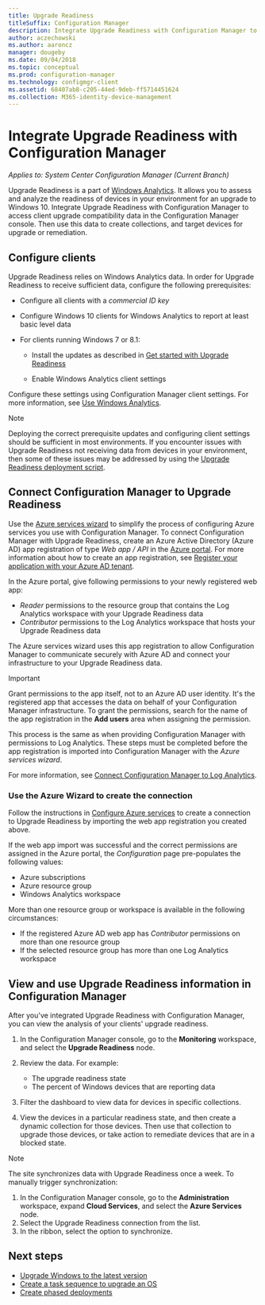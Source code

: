 ```yaml
---
title: Upgrade Readiness
titleSuffix: Configuration Manager
description: Integrate Upgrade Readiness with Configuration Manager to access Windows 10 upgrade compatibility data and target devices for upgrade or remediation.
author: aczechowski
ms.author: aaroncz
manager: dougeby
ms.date: 09/04/2018
ms.topic: conceptual
ms.prod: configuration-manager
ms.technology: configmgr-client
ms.assetid: 68407ab8-c205-44ed-9deb-ff5714451624
ms.collection: M365-identity-device-management
---
```


# Integrate Upgrade Readiness with Configuration Manager

*Applies to: System Center Configuration Manager (Current Branch)*

Upgrade Readiness is a part of [Windows Analytics](https://docs.microsoft.com/windows/deployment/upgrade/manage-windows-upgrades-with-upgrade-readiness). It allows you to assess and analyze the readiness of devices in your environment for an upgrade to Windows 10. Integrate Upgrade Readiness with Configuration Manager to access client upgrade compatibility data in the Configuration Manager console. Then use this data to create collections, and target devices for upgrade or remediation.



## Configure clients

Upgrade Readiness relies on Windows Analytics data. In order for Upgrade Readiness to receive sufficient data, configure the following prerequisites:

- Configure all clients with a *commercial ID key*  

- Configure Windows 10 clients for Windows Analytics to report at least basic level data  

- For clients running Windows 7 or 8.1:  

    - Install the updates as described in [Get started with Upgrade Readiness](https://docs.microsoft.com/windows/deployment/upgrade/upgrade-readiness-get-started)  

    - Enable Windows Analytics client settings  

Configure these settings using Configuration Manager client settings. For more information, see [Use Windows Analytics](/sccm/core/clients/manage/monitor-windows-analytics).

> [!NOTE]  
> Deploying the correct prerequisite updates and configuring client settings should be sufficient in most environments. If you encounter issues with Upgrade Readiness not receiving data from devices in your environment, then some of these issues may be addressed by using the [Upgrade Readiness deployment script](https://docs.microsoft.com/windows/deployment/upgrade/upgrade-readiness-deployment-script). 



## Connect Configuration Manager to Upgrade Readiness

Use the [Azure services wizard](/sccm/core/servers/deploy/configure/azure-services-wizard) to simplify the process of configuring Azure services you use with Configuration Manager. To connect Configuration Manager with Upgrade Readiness, create an Azure Active Directory (Azure AD) app registration of type *Web app / API* in the [Azure portal](https://portal.azure.com). For more information about how to create an app registration, see [Register your application with your Azure AD tenant](/azure/active-directory/active-directory-app-registration). 

In the Azure portal, give following permissions to your newly registered web app:
- *Reader* permissions to the resource group that contains the Log Analytics workspace with your Upgrade Readiness data
- *Contributor* permissions to the Log Analytics workspace that hosts your Upgrade Readiness data

The Azure services wizard uses this app registration to allow Configuration Manager to communicate securely with Azure AD and connect your infrastructure to your Upgrade Readiness data.

> [!IMPORTANT]  
> Grant permissions to the app itself, not to an Azure AD user identity. It's the registered app that accesses the data on behalf of your Configuration Manager infrastructure. To grant the permissions, search for the name of the app registration in the **Add users** area when assigning the permission. 
> 
> This process is the same as when providing Configuration Manager with permissions to Log Analytics. These steps must be completed before the app registration is imported into Configuration Manager with the *Azure services wizard*.
> 
> For more information, see [Connect Configuration Manager to Log Analytics](https://docs.microsoft.com/azure/log-analytics/log-analytics-sccm).


### Use the Azure Wizard to create the connection

Follow the instructions in [Configure Azure services](/sccm/core/servers/deploy/configure/azure-services-wizard) to create a connection to Upgrade Readiness by importing the web app registration you created above. 

If the web app import was successful and the correct permissions are assigned in the Azure portal, the *Configuration* page pre-populates the following values:   
-  Azure subscriptions  
-  Azure resource group  
-  Windows Analytics workspace  

More than one resource group or workspace is available in the following circumstances: 
- If the registered Azure AD web app has *Contributor* permissions on more than one resource group   
- If the selected resource group has more than one Log Analytics workspace  



## View and use Upgrade Readiness information in Configuration Manager

After you've integrated Upgrade Readiness with Configuration Manager, you can view the analysis of your clients' upgrade readiness.

1. In the Configuration Manager console, go to the **Monitoring** workspace, and select the **Upgrade Readiness** node.  

2. Review the data. For example:  
    - The upgrade readiness state  
    - The percent of Windows devices that are reporting data  

3. Filter the dashboard to view data for devices in specific collections.  

4. View the devices in a particular readiness state, and then create a dynamic collection for those devices. Then use that collection to upgrade those devices, or take action to remediate devices that are in a blocked state.  

> [!Note]  
> The site synchronizes data with Upgrade Readiness once a week.<!--SCCMDocs issue 732--> To manually trigger synchronization:
> 1. In the Configuration Manager console, go to the **Administration** workspace, expand **Cloud Services**, and select the **Azure Services** node.  
> 2. Select the Upgrade Readiness connection from the list.  
> 3. In the ribbon, select the option to synchronize.  



## Next steps

- [Upgrade Windows to the latest version](/sccm/osd/deploy-use/upgrade-windows-to-the-latest-version)  
- [Create a task sequence to upgrade an OS](/sccm/osd/deploy-use/create-a-task-sequence-to-upgrade-an-operating-system)  
- [Create phased deployments](/sccm/osd/deploy-use/create-phased-deployment-for-task-sequence)  
